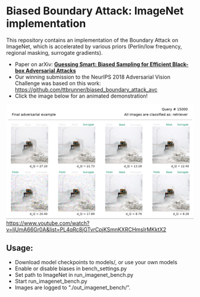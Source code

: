 # Biased Boundary Attack: ImageNet implementation

This repository contains an implementation of the Boundary Attack on ImageNet, which is accelerated by various priors (Perlin/low frequency, regional masking, surrogate gradients).
- Paper on arXiv: [**Guessing Smart: Biased Sampling for Efficient Black-box Adversarial Attacks**](https://arxiv.org/abs/1812.09803)
- Our winning submission to the NeurIPS 2018 Adversarial Vision Challenge was based on this work: https://github.com/ttbrunner/biased_boundary_attack_avc
- Click the image below for an animated demonstration!

[![Watch the video](readme-img.png "The Biased Boundary Attack")](https://www.youtube.com/watch?v=ljUmA66Gr0A&list=PL4qRc8jGTvrCpjKSmnKXRCHmsIrMKktX2)
https://www.youtube.com/watch?v=ljUmA66Gr0A&list=PL4qRc8jGTvrCpjKSmnKXRCHmsIrMKktX2

## Usage:
- Download model checkpoints to models/, or use your own models
- Enable or disable biases in bench_settings.py
- Set path to ImageNet in run_imagenet_bench.py
- Start run_imagenet_bench.py
- Images are logged to "./out_imagenet_bench/".



 

